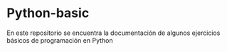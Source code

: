 # Python-basic
En este repositorio se encuentra la documentación de algunos ejercicios básicos de programación en Python
